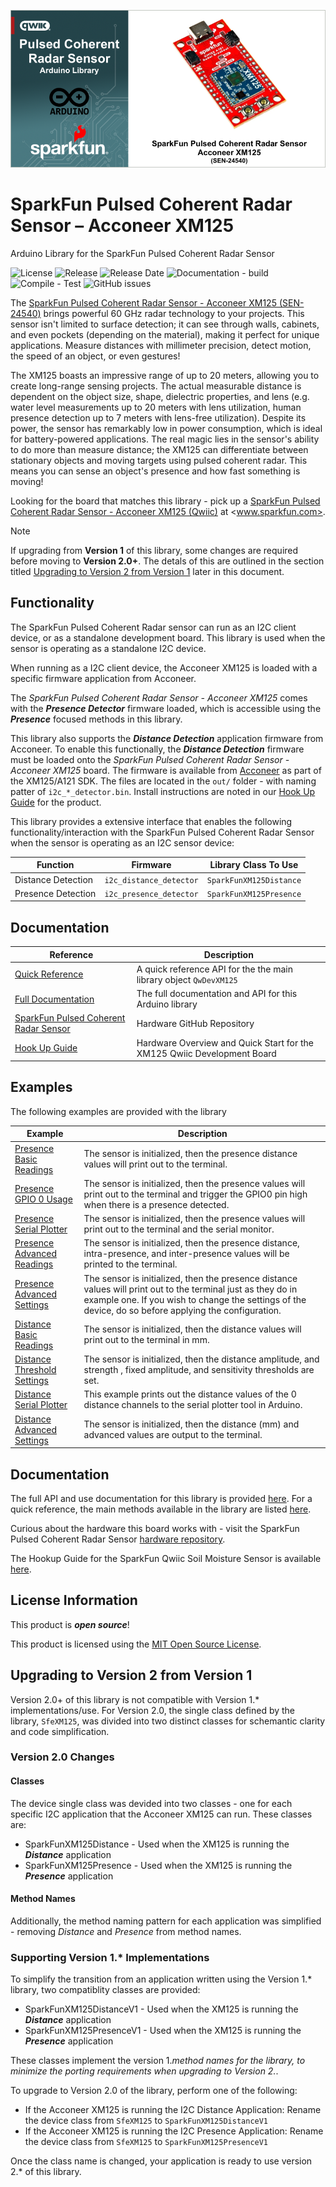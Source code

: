 
![SparkFun Pulsed Coherent Radar Sensor – Acconeer XM125 (Qwiic)](docs/images/gh-banner-2025-xm125.png "SparkFun Pulsed Coherent Radar Sensor")

# SparkFun Pulsed Coherent Radar Sensor – Acconeer XM125

Arduino Library for the SparkFun Pulsed Coherent Radar Sensor

![License](https://img.shields.io/github/license/sparkfun/SparkFun_Qwiic_XM125_Arduino_Library)
![Release](https://img.shields.io/github/v/release/sparkfun/SparkFun_Qwiic_XM125_Arduino_Library)
![Release Date](https://img.shields.io/github/release-date/sparkfun/SparkFun_Qwiic_XM125_Arduino_Library)
![Documentation - build](https://img.shields.io/github/actions/workflow/status/sparkfun/SparkFun_Qwiic_XM125_Arduino_Library/build-deploy-ghpages.yml?label=doc%20build)
![Compile - Test](https://img.shields.io/github/actions/workflow/status/sparkfun/SparkFun_Qwiic_XM125_Arduino_Library/compile-sketch.yml?label=compile%20test)
![GitHub issues](https://img.shields.io/github/issues/sparkfun/SparkFun_Qwiic_XM125_Arduino_Library)

The [SparkFun Pulsed Coherent Radar Sensor - Acconeer XM125 (SEN-24540)](https://www.sparkfun.com/sparkfun-pulsed-coherent-radar-sensor-acconeer-xm125-qwiic.html) brings powerful 60 GHz radar technology to your projects. This sensor isn't limited to surface detection; it can see through walls, cabinets, and even pockets (depending on the material), making it perfect for unique applications. Measure distances with millimeter precision, detect motion, the speed of an object, or even gestures!

The XM125 boasts an impressive range of up to 20 meters, allowing you to create long-range sensing projects. The actual measurable distance is dependent on the object size, shape, dielectric properties, and lens (e.g. water level measurements up to 20 meters with lens utilization, human presence detection up to 7 meters with lens-free utilization). Despite its power, the sensor has remarkably low in power consumption, which is ideal for battery-powered applications. The real magic lies in the sensor's ability to do more than measure distance; the XM125 can differentiate between stationary objects and moving targets using pulsed coherent radar. This means you can sense an object's presence and how fast something is moving!

Looking for the board that matches this library - pick up a [SparkFun Pulsed Coherent Radar Sensor - Acconeer XM125 (Qwiic)](https://www.sparkfun.com/sparkfun-pulsed-coherent-radar-sensor-acconeer-xm125-qwiic.html) at <www.sparkfun.com>.

> [!NOTE]
>
> If upgrading from **Version 1** of this library, some changes are required before moving to **Version 2.0+**. The detals of this are outlined in the section titled [Upgrading to Version 2 from Version 1](#upgrading-to-version-2-from-version-1) later in this document.

## Functionality

The SparkFun Pulsed Coherent Radar sensor can run as an I2C client device, or as a standalone development board. This library is used when the sensor is operating as a standalone I2C device.

When running as a I2C client device, the Acconeer XM125 is loaded with a specific firmware application from Acconeer.

The *SparkFun Pulsed Coherent Radar Sensor - Acconeer XM125* comes with the ***Presence Detector*** firmware loaded, which is accessible using the ***Presence*** focused methods in this library.

This library also supports the ***Distance Detection*** application firmware from Acconeer. To enable this functionally, the ***Distance Detection*** firmware must be loaded onto the *SparkFun Pulsed Coherent Radar Sensor - Acconeer XM125* board. The firmware is available from [Acconeer](https://developer.acconeer.com/home/a121-docs-software/xm125-xe125/) as part of the XM125/A121 SDK. The files are located in the `out/` folder - with naming patter of `i2c_*_detector.bin`. Install instructions are noted in our [Hook Up Guide](https://docs.sparkfun.com/SparkFun_Qwiic_Pulsed_Radar_Sensor_XM125/introduction/) for the product.

This library provides a extensive interface that enables the following functionality/interaction with the SparkFun Pulsed Coherent Radar Sensor when the sensor is operating as an I2C sensor device:

|Function|Firmware| Library Class To Use|
|---|---|--|
|Distance Detection | `i2c_distance_detector` | `SparkFunXM125Distance`|
|Presence Detection | `i2c_presence_detector` | `SparkFunXM125Presence`|

## Documentation

|Reference | Description |
|---|---|
|[Quick Reference](https://docs.sparkfun.com/SparkFun_Qwiic_XM125_Arduino_Library/class_qw_dev_x_m125.html)| A quick reference API for the the main library object ```QwDevXM125```|
|[Full Documentation](https://docs.sparkfun.com/SparkFun_Qwiic_XM125_Arduino_Library/)| The full documentation and API for this Arduino library|
|[SparkFun Pulsed Coherent Radar Sensor](https://github.com/sparkfun/SparkFun_Qwiic_Pulsed_Radar_Sensor_XM125)| Hardware GitHub Repository|
|[Hook Up Guide](https://docs.sparkfun.com/SparkFun_Qwiic_Pulsed_Radar_Sensor_XM125/introduction/) | Hardware Overview and Quick Start for the XM125 Qwiic Development Board |

## Examples

The following examples are provided with the library

| Example | Description |
|---|---|
|[Presence Basic Readings](examples/Example01_PresenceBasicReadings/Example01_PresenceBasicReadings.ino)| The sensor is initialized, then the presence distance values will print out to the terminal.|
| [Presence GPIO 0 Usage](examples/Example02_PresenceGPIO0Usage/Example02_PresenceGPIO0Usage.ino)|The sensor is initialized, then the presence values will print out to the terminal and trigger the GPIO0 pin high when there is a presence detected. |
|[Presence Serial Plotter](examples/Example03_PresenceSerialPlotter/Example03_PresenceSerialPlotter.ino)|The sensor is initialized, then the presence values will print out to the terminal and the serial monitor.|
|[Presence Advanced Readings](examples/Example04_PresenceAdvancedReadings/Example04_PresenceAdvancedReadings.ino)|The sensor is initialized, then the presence distance, intra-presence, and inter-presence values will be printed to the terminal.|
|[Presence Advanced Settings](examples/Example05_PresenceAdvancedSettings/Example05_PresenceAdvancedSettings.ino)|The sensor is initialized, then the presence distance values will print out to the terminal just as they do in example one. If you wish to change the settings of the device, do so before applying the configuration.|
|[Distance Basic Readings](examples/Example06_DistanceBasicReadings/Example06_DistanceBasicReadings.ino)|The sensor is initialized, then the distance values will print out to the terminal in mm. |
|[Distance Threshold Settings](examples/Example07_DistanceThresholdSettings/Example07_DistanceThresholdSettings.ino)|The sensor is initialized, then the distance amplitude, and strength , fixed amplitude, and sensitivity thresholds are set. |
|[Distance Serial Plotter](examples/Example08_DistanceSerialPlotter/Example08_DistanceSerialPlotter.ino)|This example prints out the distance values of the 0 distance channels to the serial plotter tool in Arduino.|
|[Distance Advanced Settings](examples/Example09_DistanceAdvancedSettings/Example09_DistanceAdvancedSettings.ino)|The sensor is initialized, then the distance (mm) and advanced values are output to the terminal. |
  
## Documentation

The full API and use documentation for this library is provided [here](https://docs.sparkfun.com/SparkFun_Qwiic_XM125_Arduino_Library/). For a quick reference, the main methods available in the library are listed [here](https://docs.sparkfun.com/SparkFun_Qwiic_XM125_Arduino_Library/class_qw_dev_x_m125.html).

Curious about the hardware this board works with - visit the SparkFun Pulsed Coherent Radar Sensor [hardware repository](https://github.com/sparkfun/SparkFun_Qwiic_Pulsed_Radar_Sensor_XM125).

The Hookup Guide for the SparkFun Qwiic Soil Moisture Sensor is available [here](https://docs.sparkfun.com/SparkFun_Qwiic_Pulsed_Radar_Sensor_XM125/introduction/).

## License Information

This product is ***open source***!

This product is licensed using the [MIT Open Source License](https://opensource.org/license/mit).

## Upgrading to Version 2 from Version 1

Version 2.0+ of this library is not compatible with Version 1.* implementations/use. For Version 2.0, the single class defined by the library, `SfeXM125`, was divided into two distinct classes for schemantic clarity and code simplification.

### Version 2.0 Changes

#### Classes

The device single class was devided into two classes - one for each specific I2C application that the Acconeer XM125 can run. These classes are:

* SparkFunXM125Distance - Used when the XM125 is running the ***Distance*** application
* SparkFunXM125Presence - Used when the XM125 is running the ***Presence*** application

#### Method Names

Additionally, the method naming pattern for each application was simplified - removing *Distance* and *Presence* from method names.  

### Supporting Version 1.* Implementations

To simplify the transition from an application written using the Version 1.* library, two compatiblity classes are provided:

* SparkFunXM125DistanceV1 - Used when the XM125 is running the ***Distance*** application
* SparkFunXM125PresenceV1 - Used when the XM125 is running the ***Presence*** application

These classes implement the version 1.*method names for the library, to minimize the porting requirements when upgrading to Version 2.*.

To upgrade to Version 2.0 of the library, perform one of the following:

* If the Acconeer XM125 is running the I2C Distance Application: Rename the device class from `SfeXM125` to `SparkFunXM125DistanceV1`
* If the Acconeer XM125 is running the I2C Presence Application: Rename the device class from `SfeXM125` to `SparkFunXM125PresenceV1`

Once the class name is changed, your application is ready to use version 2.* of this library.
